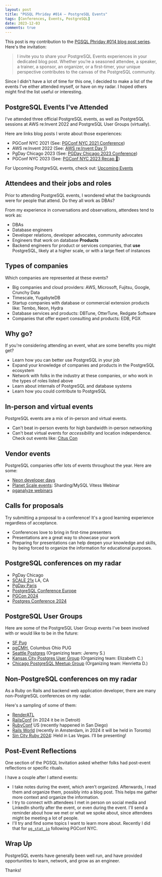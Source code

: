 ```yaml
---
layout: post
title: "PGSQL Phriday #014 — PostgreSQL Events"
tags: [Conferences, Events, PostgreSQL]
date: 2023-12-03
comments: true
---
```


This post is my contribution to the [PGSQL Phriday #014 blog post series](https://www.pgsqlphriday.com/2023/11/pgsql-phriday-014/). Here's the invitation:

> I invite you to share your PostgreSQL Events experiences in your dedicated blog post. Whether you’re a seasoned attendee, a speaker, a trainer, a sponsor, an organizer, or a first-timer, your unique perspective contributes to the canvas of the PostgreSQL community.

Since I didn't have a lot of time for this one, I decided to make a list of the events I've either attended myself, or have on my radar. I hoped others might find the list useful or interesting.

## PostgreSQL Events I've Attended

I’ve attended three official PostgreSQL events, as well as PostgreSQL sessions at AWS re:Invent 2022 and PostgreSQL User Groups (virtually).

Here are links blog posts I wrote about those experiences:

* PGConf NYC 2021 (See: [PGConf NYC 2021 Conference](/blog/2021/12/06/pgconf-nyc-2021))
* AWS re:Invent 2022 (See: [AWS re:Invent Day 1](/blog/2022/11/28/aws-reinvent-day1))
* PgDay Chicago 2023 (See: [PGDay Chicago 2023 Conference](/blog/2023/05/24/pgday-chicago))
* PGConf NYC 2023 (See: [PGConf NYC 2023 Recap 🐘](/blog/2023/10/10/pgconf-nyc-2023))

For Upcoming PostgreSQL events, check out: [Upcoming Events](https://www.postgresql.org/about/events/)


## Attendees and their jobs and roles
Prior to attending PostgreSQL events, I wondered what the backgrounds were for people that attend. Do they all work as DBAs?

From my experience in conversations and observations, attendees tend to work as:
* DBAs
* Database engineers
* Developer relations, developer advocates, community advocates
* Engineers that work on database **Products**
* Backend engineers for product or services companies, that **use** PostgreSQL, likely at a higher scale, or with a large fleet of instances


## Types of companies
Which companies are represented at these events?

* Big companies and cloud providers: AWS, Microsoft, Fujitsu, Google, Crunchy Data
* Timescale, YugabyteDB
* Startup companies with database or commercial extension products like: Tembo, Neon, Hydra
* Database services and products: DBTune, OtterTune, Redgate Software
* Companies that offer expert consulting and products: EDB, PGX

## Why go?
If you're considering attending an event, what are some benefits you might get?

* Learn how you can better use PostgreSQL in your job
* Expand your knowledge of companies and products in the PostgreSQL ecosystem
* Network with folks in the industry at these companies, or who work in the types of roles listed above
* Learn about internals of PostgreSQL and database systems
* Learn how you could contribute to PostgreSQL

## In-person and virtual events

PostgreSQL events are a mix of in-person and virtual events.

* Can't beat in-person events for high bandwidth in-person networking
* Can't beat virtual events for *accessibility* and location independence. Check out events like: [Citus Con](https://www.citusdata.com/cituscon/2023/)

## Vendor events
PostgreSQL companies offer lots of events throughout the year. Here are some:

- [Neon developer days](https://devdays.neon.tech)
- [Planet Scale events](https://planetscale.com/events): Sharding/MySQL Vitess Webinar
- [pganalyze webinars](https://pganalyze.com/resources)


## Calls for proposals
Try submitting a proposal to a conference! It's a good learning experience regardless of acceptance.

- Conferences love to bring in first-time presenters
- Presentations are a great way to showcase your work
- Preparing for presentations can help deepen your knowledge and skills, by being forced to organize the information for educational purposes.


## PostgreSQL conferences on my radar
- PgDay Chicago
- [SCALE 21x](https://www.socallinuxexpo.org/scale/21x) LA, CA
- [PgDay Paris](https://2023.pgday.paris)
- [PostgreSQL Conference Europe](https://2023.pgconf.eu)
- [PGCon 2024](https://www.pgcon.org/2024/)
- [Postgres Conference 2024](https://postgresconf.org)


## PostgreSQL User Groups
Here are some of the PostgreSQL User Group events I've been involved with or would like to be in the future:
- [SF Pug](https://wiki.postgresql.org/wiki/SFPUG)
- [pgCMH](https://www.meetup.com/postgrescmh/), Columbus Ohio PUG
- [Seattle Postgres](https://www.meetup.com/seattle-postgres/) (Organizing team: Jeremy S.)
- [Kansas City Postgres User Group](https://www.meetup.com/kansas-city-postgres-user-group/) (Organizing team: Elizabeth C.)
- [Chicago PostgreSQL Meetup Group](https://www.meetup.com/chicago-postgresql-user-group/) (Organizing team: Henrietta D.)


## Non-PostgreSQL conferences on my radar
As a Ruby on Rails and backend web application developer, there are many non-PostgreSQL conferences on my radar.

Here's a sampling of some of them:

* [RenderATL](https://www.renderatl.com)
* [RailsConf](https://www.railsconf.org) (in 2024 it be in Detroit)
* [RubyConf](https://rubyconf.org) US (recently happened in San Diego)
* [Rails World](https://rubyonrails.org/world) (recently in Amsterdam, in 2024 it will be held in Toronto)
* [Sin City Ruby 2024](https://www.sincityruby.com): Held in Las Vegas. I’ll be presenting!

## Post-Event Reflections

One section of the PGSQL Invitation asked whether folks had post-event reflections or specific rituals.

I have a couple after I attend events:

- I take notes during the event, which aren’t organized. Afterwards, I read them and organize them, possibly into a blog post. This helps me gather more context and organize the information.
- I try to connect with attendees I met in person on social media and LinkedIn shortly after the event, or even during the event. I'll send a reminder about how we met or what we spoke about, since attendees might be meeting a lot of people.
- I'll try and find some topics I want to learn more about. Recently I did that for [`pg_stat_io`](/blog/2023/11/01/PostgreSQL-IO-Visibility-wehack-pg_stat_io) following PGConf NYC.

## Wrap Up

PostgreSQL events have generally been well run, and have provided opportunities to learn, network, and grow as an engineer.

Thanks!